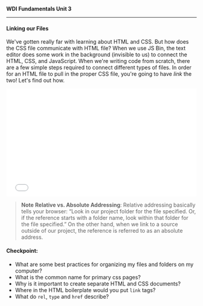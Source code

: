 **WDI Fundamentals Unit 3**

---

#### Linking our Files

We've gotten really far with learning about HTML and CSS. But how does the CSS file communicate with HTML file? When we use JS Bin, the text editor does some work in the background (invisible to us) to connect the HTML, CSS, and JavaScript.  When we're writing code from scratch, there are a few simple steps required to connect different types of files.  In order for an HTML file to pull in the proper CSS file, you're going to have *link* the two! Let's find out how.

<div class="wistia_responsive_padding" style="padding:56.25% 0 0 0;position:relative;"><div class="wistia_responsive_wrapper" style="height:100%;left:0;position:absolute;top:0;width:100%;"><iframe src="//fast.wistia.net/embed/iframe/6nenlcostv?seo=false&videoFoam=true" allowtransparency="true" frameborder="0" scrolling="no" class="wistia_embed" name="wistia_embed" allowfullscreen mozallowfullscreen webkitallowfullscreen oallowfullscreen msallowfullscreen width="100%" height="100%"></iframe></div></div>
<script src="//fast.wistia.net/assets/external/E-v1.js" async></script>


>**Note** **Relative vs. Absolute Addressing**: Relative addressing basically tells your browser: “Look in our project folder for the file specified. Or, if the reference starts with a folder name, look within that folder for the file specified.”
On the other hand, when we link to a source outside of our project, the reference is referred to as an absolute address.


#### Checkpoint:

* What are some best practices for organizing my files and folders on my computer?
* What is the common name for primary css pages?
* Why is it important to create separate HTML and CSS documents?
* Where in the HTML boilerplate would you put `link` tags?
* What do `rel`, `type` and `href` describe?
